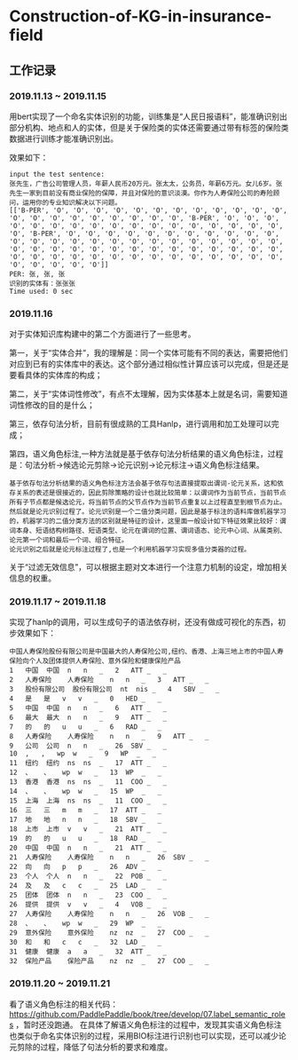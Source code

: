 # Construction-of-KG-in-insurance-field

## 工作记录

### 2019.11.13 ~ 2019.11.15

用bert实现了一个命名实体识别的功能，训练集是“人民日报语料”，能准确识别出部分机构、地点和人的实体，但是关于保险类的实体还需要通过带有标签的保险类数据进行训练才能准确识别出。

效果如下：
```
input the test sentence:
张先生，广告公司管理人员，年薪人民币20万元。张太太，公务员，年薪6万元。女儿6岁。张先生一家到目前没有商业保险的保障，并且对保险的意识淡漠。你作为人寿保险公司的寿险顾问，运用你的专业知识解决以下问题。
[['B-PER', 'O', 'O', 'O', 'O', 'O', 'O', 'O', 'O', 'O', 'O', 'O', 'O', 'O', 'O', 'O', 'O', 'O', 'O', 'O', 'O', 'O', 'B-PER', 'O', 'O', 'O', 'O', 'O', 'O', 'O', 'O', 'O', 'O', 'O', 'O', 'O', 'O', 'O', 'O', 'O', 'O', 'B-PER', 'O', 'O', 'O', 'O', 'O', 'O', 'O', 'O', 'O', 'O', 'O', 'O', 'O', 'O', 'O', 'O', 'O', 'O', 'O', 'O', 'O', 'O', 'O', 'O', 'O', 'O', 'O', 'O', 'O', 'O', 'O', 'O', 'O', 'O', 'O', 'O', 'O', 'O', 'O', 'O', 'O', 'O', 'O', 'O', 'O', 'O', 'O', 'O', 'O', 'O', 'O', 'O', 'O', 'O', 'O', 'O', 'O', 'O']]
PER: 张, 张, 张
识别的实体有：张张张
Time used: 0 sec
```

### 2019.11.16

对于实体知识库构建中的第二个方面进行了一些思考。

第一，关于“实体合并”，我的理解是：同一个实体可能有不同的表达，需要把他们对应到已有的实体库中的表达。这个部分通过相似性计算应该可以完成，但是还是要看具体的实体库的构成；

第二，关于“实体词性修改”，有点不太理解，因为实体基本上就是名词，需要知道词性修改的目的是什么；

第三，依存句法分析，目前有很成熟的工具Hanlp，进行调用和加工处理可以完成；

第四，语义角色标注,一种方法就是基于依存句法分析结果的语义角色标注，过程是：句法分析->候选论元剪除->论元识别->论元标注->语义角色标注结果。
```
基于依存句法分析结果的语义角色标注方法会基于依存句法直接提取出谓词-论元关系，这和依存关系的表述是很接近的，因此剪除策略的设计也就比较简单：以谓词作为当前节点，当前节点所有子节点都是候选论元，将当前节点的父节点作为当前节点重复以上过程直至到根节点为止。
然后就是论元识别过程了。论元识别是一个二值分类问题，因此是基于标注的语料库做机器学习的，机器学习的二值分类方法的区别就是特征的设计，这里面一般设计如下特征效果比较好：谓词本身、短语结构树路径、短语类型、论元在谓词的位置、谓词语态、论元中心词、从属类别、论元第一个词和最后一个词、组合特征。
论元识别之后就是论元标注过程了,也是一个利用机器学习实现多值分类器的过程。
```
关于“过滤无效信息”，可以根据主题对文本进行一个注意力机制的设定，增加相关信息的权重。

### 2019.11.17 ~ 2019.11.18

实现了hanlp的调用，可以生成句子的语法依存树，还没有做成可视化的东西，初步效果如下：
```
中国人寿保险股份有限公司是中国最大的人寿保险公司,纽约、香港、上海三地上市的中国人寿保险向个人及团体提供人寿保险、意外保险和健康保险产品
1	中国	中国	n	n	_	2	ATT	_	_
2	人寿保险	人寿保险	n	n	_	3	ATT	_	_
3	股份有限公司	股份有限公司	nt	nis	_	4	SBV	_	_
4	是	是	v	v	_	0	HED	_	_
5	中国	中国	n	n	_	6	ATT	_	_
6	最大	最大	n	n	_	9	ATT	_	_
7	的	的	u	u	_	6	RAD	_	_
8	人寿保险	人寿保险	n	n	_	9	ATT	_	_
9	公司	公司	n	n	_	26	SBV	_	_
10	,	,	wp	w	_	9	WP	_	_
11	纽约	纽约	ns	ns	_	17	ATT	_	_
12	、	、	wp	w	_	13	WP	_	_
13	香港	香港	ns	ns	_	11	COO	_	_
14	、	、	wp	w	_	15	WP	_	_
15	上海	上海	ns	ns	_	11	COO	_	_
16	三	三	m	m	_	17	ATT	_	_
17	地	地	n	n	_	18	SBV	_	_
18	上市	上市	v	v	_	21	ATT	_	_
19	的	的	u	u	_	18	RAD	_	_
20	中国	中国	n	n	_	21	ATT	_	_
21	人寿保险	人寿保险	n	n	_	26	SBV	_	_
22	向	向	p	p	_	26	ADV	_	_
23	个人	个人	n	n	_	22	POB	_	_
24	及	及	c	c	_	25	LAD	_	_
25	团体	团体	n	n	_	23	COO	_	_
26	提供	提供	v	v	_	4	VOB	_	_
27	人寿保险	人寿保险	n	n	_	26	VOB	_	_
28	、	、	wp	w	_	29	WP	_	_
29	意外保险	意外保险	nz	nz	_	27	COO	_	_
30	和	和	c	c	_	32	LAD	_	_
31	健康	健康	a	a	_	32	ATT	_	_
32	保险产品	保险产品	nz	nz	_	27	COO	_	_
```
### 2019.11.20 ~ 2019.11.21  
看了语义角色标注的相关代码：https://github.com/PaddlePaddle/book/tree/develop/07.label_semantic_roles ，暂时还没跑通。
在具体了解语义角色标注的过程中，发现其实语义角色标注也类似于命名实体识别的过程，采用BIO标注进行识别也可以实现，还可以减少论元剪除的过程，降低了句法分析的要求和难度。
